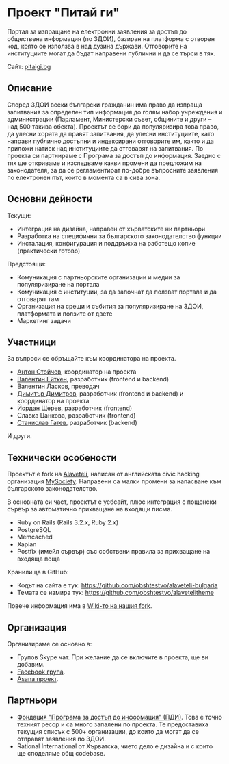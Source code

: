 # Проект "Питай ги"

Портал за изпращане на електронни заявления за достъп до обществена информация (по ЗДОИ), базиран на платформа с отворен код, която се използва в над дузина държави. Отговорите на институциите могат да бъдат направени публични и да се търси в тях.

Сайт: [pitaigi.bg](https://pitaigi.obshtestvo.bg/)

## Описание

Според ЗДОИ всеки български гражданин има право да изпраща запитвания за определен тип информация до голям набор учреждения и администрации (Парламент, Министерски съвет, общините и други – над 500 такива обекта). Проектът се бори да популяризира това право, да улесни хората да правят запитвания, да улесни институциите, като направи публично достъпни и индексирани отговорите им, както и да приложи натиск над институциите да отговарят на запитвания. По проекта си партнираме с Програма за достъп до информация. Заедно с тях ще откриваме и изследваме какви промени да предложим на законодателя, за да се регламентират по-добре въпросните заявления по електронен път, които в момента са в сива зона.

## Основни дейности

Текущи:

- Интеграция на дизайна, направен от хърватските ни партньори
- Разработка на специфични за българското законодателство функции
- Инсталация, конфигурация и поддръжка на работещо копие (практически готово)

Предстоящи:

- Комуникация с партньорските организации и медии за популяризиране на портала
- Комуникация с институции, за да започнат да ползват портала и да отговарят там
- Организация на срещи и събития за популяризиране на ЗДОИ, платформата и ползите от двете
- Маркетинг задачи

## Участници

За въпроси се обръщайте към координатора на проекта.

- [Антон Стойчев](mailto:antitoxic@gmail.com), координатор на проекта
- [Валентин Ейткен](https://github.com/bostko), разработчик (frontend и backend)
- Валентин Ласков, преводач
- [Димитър Димитров](mailto:me@ddimitrov.name), разработчик (frontend и backend) и координатор на проекта
- [Йордан Щерев](https://github.com/shterev), разработчик (frontend)
- Славка Цанкова, разработчик (frontend)
- [Станислав Гатев](https://github.com/s2gatev), разработчик (backend)

И други.

## Технически особености

Проектът е fork на [Alaveteli](http://alaveteli.org), написан от английската
civic hacking организация [MySociety](https://www.mysociety.org/). Направени са
малки промени за напасване към българското законодателство.

В основната си част, проектът е уебсайт, плюс интеграция с пощенски сървър за
автоматично прихващане на входящи писма.

- Ruby on Rails (Rails 3.2.x, Ruby 2.x)
- PostgreSQL
- Memcached
- Xapian
- Postfix (имейл сървър) със собствени правила за прихващане на входяща поща

Хранилища в GitHub:

- Кодът на сайта е тук: https://github.com/obshtestvo/alaveteli-bulgaria
- Темата се намира тук: https://github.com/obshtestvo/alavetelitheme

Повече информация има в
[Wiki-то на нашия fork](https://github.com/obshtestvo/alaveteli-bulgaria/wiki).

## Организация

Организираме се основно в:

- Групов Skype чат. При желание да се включите в проекта, ще ви добавим.
- [Facebook група](https://www.facebook.com/groups/pitaigi.bg/).
- [Asana проект](https://app.asana.com/0/19564721227789/19564721227789).

## Партньори

-   [Фондация "Програма за достъп до информация" (ПДИ)](http://aip-bg.org).
    Това е точно техният ресор и са много запалени по проекта. Те предоставиха
    текущия списък с 500+ организации, до които да могат да се отправят
    заявления по ЗДОИ.
-   Rational International от Хърватска, чието дело е дизайна и с които ще
    споделяме общ codebase.
